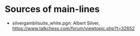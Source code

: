 Sources of main-lines
=====================

* silvergambitsuite_white.pgn: Albert Silver, <https://www.talkchess.com/forum/viewtopic.php?t=32652>

